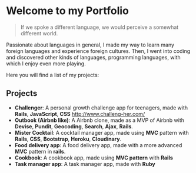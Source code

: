 # Welcome to my Portfolio


> If we spoke a different language, we would perceive a somewhat different world.


Passionate about languages in general, I made my way to learn many foreign languages and experience foreign cultures.
Then, I went into coding and discovered other kinds of languages, programming languages, with which I enjoy even more playing.



Here you will find a list of my projects:

## Projects

- **Challenger**: A personal growth challenge app for teenagers, made with **Rails**, **JavaScript**, **CSS** http://www.challeng-her.com/
- **Outbook (Airbnb like)**: A Airbnb clone, made as a MVP of Airbnb with **Devise**, **Pundit**, **Geocoding**, **Search**, **Ajax**, **Rails**.
- **Mister Cocktail**: A cocktail manager app, made using **MVC** pattern with **Rails**, **CSS**, **Bootstrap**, **Heroku**, **Cloudinary**.
- **Food delivery app**: A food delivery app, made with a more advanced **MVC** pattern in **rails**.
- **Cookbook**: A cookbook app, made using **MVC pattern** with **Rails**
- **Task manager app**: A task manager app, made with **Ruby**
